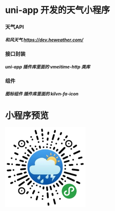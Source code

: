 
# uni-app 开发的天气小程序

### 天气API
#####  和风天气  https://dev.heweather.com/

### 接口封装
##### uni-app 插件库里面的 vmeitime-http 类库

### 组件
#####  图标组件  插件库里面的 kilvn-fa-icon


# 小程序预览
![Image text](https://github.com/ZhuRongJian/Weather/blob/master/gh_a4abf6f319e9_258.jpg)
